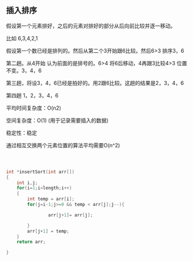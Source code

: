 ## 插入排序

假设第一个元素排好，之后的元素对排好的部分从后向前比较并逐一移动。

比如 6,3,4,2,1

假设第一个数已经是排列的。然后从第二个3开始跟6比较。然后6>3 排序3，6

第二趟。从4开始 认为前面的是排号的。6>4 将6后移动，4再跟3比较4>3 位置不变。3，4，6

第三趟，将设3，4，6已经是拍好的。用2跟6比较。这趟的结果是2，3，4，6

第四趟  1，2，3，4，6

平均时间复杂度：O(n2)

空间复杂度：O(1)  (用于记录需要插入的数据)

稳定性：稳定


通过相互交换两个元素位置的算法平均需要O(n^2)
```c



int *insertSort(int arr[])
{
    int i,j;
    for(i=1;i<length;i++)
    {
        int temp = arr[i];
        for(j=i-1;j>=0 && temp < arr[j];j--){

                arr[j+1]= arr[j];

        }
        arr[j+1] = temp;
    }
    return arr;

}


```
